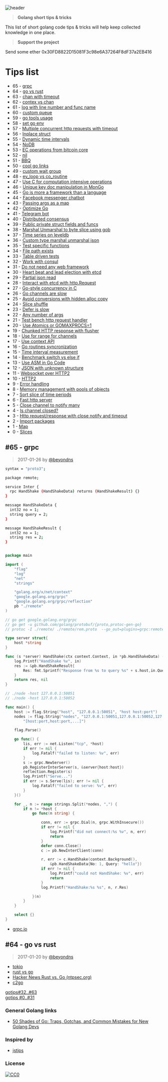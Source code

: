 ![header](https://raw.githubusercontent.com/beyondns/gotips/master/gophers.jpg)

> **Golang short tips & tricks**

This list of short golang code tips & tricks will help keep collected knowledge in one place.

> **Support the project**

Send some ether 0x30FD8822D15081F3c98e6A37264F8dF37a2EB416


# Tips list


- 65 - [grpc](https://github.com/beyondns/gotips#65---grpc)
- 64 - [go vs rust](https://github.com/beyondns/gotips#64---go-vs-rust)
- 63 - [chan with timeout](https://github.com/beyondns/gotips/blob/master/tips64.md#63---chan-with-timeout)
- 62 - [contex vs chan](https://github.com/beyondns/gotips/blob/master/tips64.md#62---context-vs-chan)
- 61 - [log with line number and func name](https://github.com/beyondns/gotips/blob/master/tips64.md#61---log-with-line-number-and-func-name)
- 60 - [custom queue](https://github.com/beyondns/gotips/blob/master/tips64.md#60---custom-queue)
- 59 - [go tools usage](https://github.com/beyondns/gotips/blob/master/tips64.md#59---go-tools-usage)
- 58 - [set go env](https://github.com/beyondns/gotips/blob/master/tips64.md#58---set-go-env)
- 57 - [Multiple concurrent http requests with timeout](https://github.com/beyondns/gotips/blob/master/tips64.md#57---multiple-concurrent-http-requests-with-timeout)
- 56 - [Inplace struct](https://github.com/beyondns/gotips/blob/master/tips64.md#56---inplace-struct)
- 55 - [Dynamic time intervals](https://github.com/beyondns/gotips/blob/master/tips64.md#55---dynamic-time-intervals)
- 54 - [NoDB](https://github.com/beyondns/gotips/blob/master/tips64.md#54---nodb)
- 53 - [EC operations from bitcoin core](https://github.com/beyondns/gotips/blob/master/tips64.md#53---ec-operations-from-bitcoin-core)
- 52 - [nil](https://github.com/beyondns/gotips/blob/master/tips64.md#52---nil)
- 51 - [BBQ](https://github.com/beyondns/gotips/blob/master/tips64.md#51---bbq)
- 50 - [cool go links](https://github.com/beyondns/gotips/blob/master/tips64.md#50---cool-go-links)
- 49 - [custom wait group](https://github.com/beyondns/gotips/blob/master/tips64.md#49---custom-wait-group)
- 48 - [ev_loop vs co_routine](https://github.com/beyondns/gotips/blob/master/tips64.md#48---ev_loop-vs-co_routine)
- 47 - [Use C for computation intensive operations](https://github.com/beyondns/gotips/blob/master/tips64.md#47---use-c-for-computation-intensive-operations)
- 46 - [Unique key doc manipulation in MonGo](https://github.com/beyondns/gotips/blob/master/tips64.md#46---unique-key-doc-manipulation-in-mongo)
- 45 - [Go is more a framework than a language](https://github.com/beyondns/gotips/blob/master/tips64.md#45---go-is-more-a-framework-than-a-language)
- 44 - [Facebook messenger chatbot](https://github.com/beyondns/gotips/blob/master/tips64.md#44---facebook-messenger-chatbot)
- 43 - [Passing args as a map](https://github.com/beyondns/gotips/blob/master/tips64.md#43---passing-args-as-a-map)
- 42 - [Optimize Go](https://github.com/beyondns/gotips/blob/master/tips64.md#42---optimize-go)
- 41 - [Telegram bot](https://github.com/beyondns/gotips/blob/master/tips64.md#41---telegram-bot)
- 40 - [Distributed consensus](https://github.com/beyondns/gotips/blob/master/tips64.md#40---distributed-consensus)
- 39 - [Public private struct fields and funcs](https://github.com/beyondns/gotips/blob/master/tips64.md#39---public-private-struct-fields-and-funcs)
- 38 - [Marshal Unmarshal to byte slice using gob](https://github.com/beyondns/gotips/blob/master/tips64.md#38---marshal-unmarshal-to-byte-slice-using-gob)
- 37 - [Time series on leveldb](https://github.com/beyondns/gotips/blob/master/tips64.md#37---time-series-on-leveldb)
- 36 - [Custom type marshal unmarshal json](https://github.com/beyondns/gotips/blob/master/tips64.md#36---custom-type-marshal-unmarshal-json)
- 35 - [Test specific functions](https://github.com/beyondns/gotips/blob/master/tips64.md#35---test-specific-functions)
- 34 - [File path exists](https://github.com/beyondns/gotips/blob/master/tips64.md#34---file-path-exists)
- 33 - [Table driven tests](https://github.com/beyondns/gotips/blob/master/tips64.md#33---table-driven-tests)
- 32 - [Work with consul](https://github.com/beyondns/gotips/blob/master/tips64.md#32---work-with-consul)
- 31 - [Do not need any web framework](https://github.com/beyondns/gotips/blob/master/tips32.md#31---do-not-need-any-web-framework)
- 30 - [Heart beat and lead election with etcd](https://github.com/beyondns/gotips/blob/master/tips32.md#30---heart-beat-and-lead-election-with-etcd)
- 29 - [Partial json read](https://github.com/beyondns/gotips/blob/master/tips32.md#29---partial-json-read)
- 28 - [Interact with etcd with http.Request](https://github.com/beyondns/gotips/blob/master/tips32.md#28---interact-with-etcd-with-httprequest)
- 27 - [Go-style concurrency in C](https://github.com/beyondns/gotips/blob/master/tips32.md#27---go-style-concurrency-in-c)
- 26 - [Go channels are slow](https://github.com/beyondns/gotips/blob/master/tips32.md#26---go-channels-are-slow)
- 25 - [Avoid conversions with hidden alloc copy](https://github.com/beyondns/gotips/blob/master/tips32.md#25---avoid-conversions-with-hidden-alloc-copy)
- 24 - [Slice shuffle](https://github.com/beyondns/gotips/blob/master/tips32.md#24---slice-shuffle)
- 23 - [Defer is slow](https://github.com/beyondns/gotips/blob/master/tips32.md#23---defer-is-slow)
- 22 - [Any number of args](https://github.com/beyondns/gotips/blob/master/tips32.md#22---any-number-of-args)
- 21 - [Test bench http request handler](https://github.com/beyondns/gotips/blob/master/tips32.md#21---test-bench-http-request-handler)
- 20 - [Use Atomics or GOMAXPROCS=1](https://github.com/beyondns/gotips/blob/master/tips32.md#20---use-atomics-or-gomaxprocs1)
- 19 - [Chunked HTTP response with flusher](https://github.com/beyondns/gotips/blob/master/tips32.md#19---chunked-http-response-with-flusher)
- 18 - [Use for range for channels](https://github.com/beyondns/gotips/blob/master/tips32.md#18---use-for-range-for-channels)
- 17 - [Use context API](https://github.com/beyondns/gotips/blob/master/tips32.md#17---use-context-api)
- 16 - [Go routines syncronization](https://github.com/beyondns/gotips/blob/master/tips32.md#16---go-routines-syncronization)
- 15 - [Time interval measurement](https://github.com/beyondns/gotips/blob/master/tips32.md#15---time-interval-measurement)
- 14 - [Benchmark switch vs else if](https://github.com/beyondns/gotips/blob/master/tips32.md#14---benchmark-switch-vs-else-if)
- 13 - [Use ASM in Go Code](https://github.com/beyondns/gotips/blob/master/tips32.md#13---use-asm-in-go-code)
- 12 - [JSON with unknown structure](https://github.com/beyondns/gotips/blob/master/tips32.md#12---json-with-unknown-structure)
- 11 - [Websocket over HTTP2](https://github.com/beyondns/gotips/blob/master/tips32.md#11---websocket-over-http2)
- 10 - [HTTP2](https://github.com/beyondns/gotips/blob/master/tips32.md#10---http2)
-  9 - [Error handling](https://github.com/beyondns/gotips/blob/master/tips32.md#9---error-handling)
-  8 - [Memory management with pools of objects](https://github.com/beyondns/gotips/blob/master/tips32.md#8---memory-management-with-pools-of-objects)
-  7 - [Sort slice of time periods](https://github.com/beyondns/gotips/blob/master/tips32.md#7---sort-slice-of-time-periods)
-  6 - [Fast http server](https://github.com/beyondns/gotips/blob/master/tips32.md#6---fast-http-server)
-  5 - [Close channel to notify many](https://github.com/beyondns/gotips/blob/master/tips32.md#5---close-channel-to-notify-many)
-  4 - [Is channel closed?](https://github.com/beyondns/gotips/blob/master/tips32.md#4---is-channel-closed)
-  3 - [Http request/response with close notify and timeout](https://github.com/beyondns/gotips/blob/master/tips32.md#3---http-requestresponse-with-close-notify-and-timeout)
-  2 - [Import packages](https://github.com/beyondns/gotips/blob/master/tips32.md#2---import-packages)
-  1 - [Map](https://github.com/beyondns/gotips/blob/master/tips32.md#1---map)
-  0 - [Slices](https://github.com/beyondns/gotips/blob/master/tips32.md#0---slices)

## #65 - grpc
> 2017-01-26 by [@beyondns](https://github.com/beyondns)

```bash
syntax = "proto3";

package remote;

service Inter {
  rpc HandShake (HandShakeData) returns (HandShakeResult) {}
}

message HandShakeData {
  int32 no = 1;
  string query = 2;
}

message HandShakeResult {
  int32 no = 1;
  string res = 2;
}

```

```go

package main

import (
	"flag"
	"log"
	"net"
	"strings"

	"golang.org/x/net/context"
	"google.golang.org/grpc"
	"google.golang.org/grpc/reflection"
	pb "./remote"
)

// go get google.golang.org/grpc
// go get -u github.com/golang/protobuf/{proto,protoc-gen-go}
// protoc -I ./remote/ ./remote/rem.proto  --go_out=plugins=grpc:remote

type server struct{
	host *string
}

func (s *server) HandShake(ctx context.Context, in *pb.HandShakeData) (*pb.HandShakeResult, error) {
	log.Printf("HandShake %v", in)
	res := &pb.HandShakeResult{
		Res: fmt.Sprintf("Response from %s to query %s" + s.host,in.Query),
	}
	return res, nil
}

// ./node -host 127.0.0.1:50051
// ./node -host 127.0.0.1:50052

func main() {
	host := flag.String("host", "127.0.0.1:50051", "host host:port")
	nodes := flag.String("nodes", "127.0.0.1:50051,127.0.0.1:50052,127.0.0.1:50053",
		"[host:port,host:port,...]")

	flag.Parse()

	go func() {
		lis, err := net.Listen("tcp", *host)
		if err != nil {
			log.Fatalf("failed to listen: %v", err)
		}
		s := grpc.NewServer()
		pb.RegisterInterServer(s, &server{host:host})
		reflection.Register(s)
		log.Printf("Serve...")
		if err := s.Serve(lis); err != nil {
			log.Fatalf("failed to serve: %v", err)
		}
	}()

	for _, n := range strings.Split(*nodes, ",") {
		if n != *host {
			go func(n string) {

				conn, err := grpc.Dial(n, grpc.WithInsecure())
				if err != nil {
					log.Printf("did not connect:%s %v", n, err)
					return
				}
				defer conn.Close()
				c := pb.NewInterClient(conn)

				r, err := c.HandShake(context.Background(), 
					&pb.HandShakeData{No: 1, Query: "hello"})
				if err != nil {
					log.Printf("could not HandShake: %v", err)
					return
				}
				log.Printf("HandShake:%s %s", n, r.Res)

			}(n)
		}
	}

	select {}
}

```
* [grpc.io](grpc.io)


## #64 - go vs rust
> 2017-01-20 by [@beyondns](https://github.com/beyondns)


* [tokio](https://tokio.rs/)
* [rust vs go](https://blog.ntpsec.org/2017/01/18/rust-vs-go.html)
* [Hacker News Rust vs. Go (ntpsec.org)](https://news.ycombinator.com/item?id=13430108)
* [c2go](https://github.com/rsc/c2go)

[gotips#32..#63](https://github.com/beyondns/gotips/blob/master/tips64.md)  
[gotips #0..#31](https://github.com/beyondns/gotips/blob/master/tips32.md)  


### General Golang links
* [50 Shades of Go: Traps, Gotchas, and Common Mistakes for New Golang Devs](http://devs.cloudimmunity.com/gotchas-and-common-mistakes-in-go-golang/)

### Inspired by
* [jstips](https://github.com/loverajoel/jstips)

### License
[![CC0](http://i.creativecommons.org/p/zero/1.0/88x31.png)](http://creativecommons.org/publicdomain/zero/1.0/)

